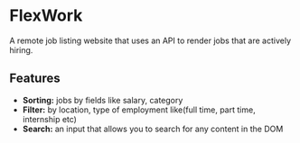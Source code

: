 # FlexWork
A remote job listing website that uses an API to render jobs that are actively hiring.
## Features
- **Sorting:** jobs by fields like salary, category
- **Filter:** by location, type of employment like(full time, part time, internship etc)
- **Search:** an input that allows you to search for any content in the DOM
